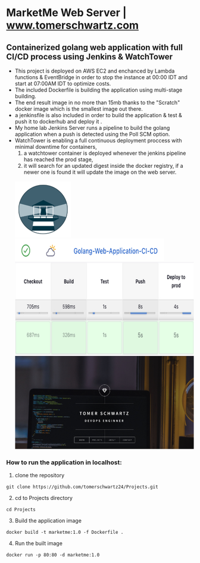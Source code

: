 # MarketMe Web Server | www.tomerschwartz.com
## Containerized golang web application with full CI/CD process using Jenkins & WatchTower

* This project is deployed on AWS EC2 and enchanced by Lambda functions & EventBridge in order to stop the instance at 00:00 IDT and start at 07:00AM IDT to optimize costs.
* The included Dockerfile is building the application using multi-stage building.
* The end result image in no more than 15mb thanks to the "Scratch" docker image which is the smallest image out there.
* a jenkinsfile is also included in order to build the application & test & push it to dockerhub and deploy it .  
* My home lab Jenkins Server runs a pipeline to build the golang application when a push is detected using the Poll SCM option.
* WatchTower is enabling a full continuous deployment proccess with minimal downtime for containers, <br> 
  1. a watchtower container is deployed whenever the jenkins pipeline has reached the prod       stage, <br>
  2. it will search for an updated digest inside the docker registry, if a newer one is found it will update the image on the web server.  
  <br>
  <img src="webapp/images/watchtower.jpg" alt="alt text" width="150" height="150">
  <img src="webapp/images/pipeline.jpg" alt="alt text" width="400" height="60"> <br>
  <img src="webapp/images/cicdpipeline.jpg" alt="alt text" width="600" height="250"> <br>
  <img src="webapp/images/website.jpg" alt="alt text" width="600" height="250"> <br>


### __How to run the application in localhost__:
1. clone the repository
```
git clone https://github.com/tomerschwartz24/Projects.git
```
2. cd to Projects directory
```
cd Projects
```
3. Build the application image 
```
docker build -t marketme:1.0 -f Dockerfile .
```
4. Run the built image 
```
docker run -p 80:80 -d marketme:1.0 
```